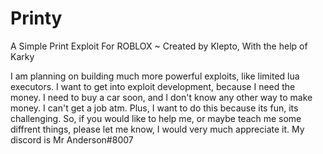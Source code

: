 # Printy
A Simple Print Exploit For ROBLOX ~ Created by Klepto, With the help of Karky


 I am planning on building much more powerful exploits, like limited lua executors. I
 want to get into exploit development, because I need the money. I need to buy a car soon,
 and I don't know any other way to make money. I can't get a job atm. Plus, I want to do
 this because its fun, its challenging. So, if you would like to help me, or maybe teach 
 me some diffrent things, please let me know, I would very much appreciate it. My discord is
 Mr Anderson#8007
